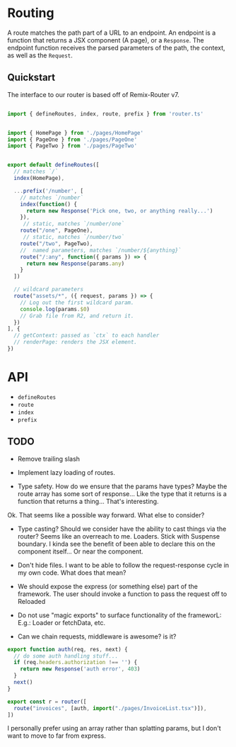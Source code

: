 # Routing

A route matches the path part of a URL to an endpoint. An endpoint is a function that returns a JSX component (A page), or a `Response`. The endpoint function receives the parsed parameters of the path, the context, as well as the `Request`.

## Quickstart

The interface to our router is based off of Remix-Router v7.

```ts

import { defineRoutes, index, route, prefix } from 'router.ts'


import { HomePage } from './pages/HomePage'
import { PageOne } from './pages/PageOne'
import { PageTwo } from './pages/PageTwo'


export default defineRoutes([
  // matches `/`
  index(HomePage),

  ...prefix('/number', [
    // matches `/number`
    index(function() {
      return new Response('Pick one, two, or anything really...')
    }),
     // static, matches `/number/one`
    route("/one", PageOne),
     // static, matches `/number/two`
    route("/two", PageTwo),
    //  named parameters, matches `/number/${anything}`
    route("/:any", function({ params }) => {
      return new Response(params.any)
    }
  ])

  // wildcard parameters
  route("assets/*", ({ request, params }) => {
    // Log out the first wildcard param.
    console.log(params.$0)
    // Grab file from R2, and return it.
  })
], {
  // getContext: passed as `ctx` to each handler
  // renderPage: renders the JSX element.
})
```


# API

- `defineRoutes`
- `route`
- `index`
- `prefix`


## TODO

- Remove trailing slash

- Implement lazy loading of routes.

- Type safety. How do we ensure that the params have types? Maybe the route array has some sort of response... Like the type that it returns is a function that returns a thing... That's interesting.

Ok. That seems like a possible way forward. What else to consider?

- Type casting? Should we consider have the ability to cast things via the router? Seems like an overreach to me.
Loaders. Stick with Suspense boundary. I kinda see the benefit of been able to declare this on the component itself... Or near the component.

- Don't hide files. I want to be able to follow the request-response cycle in my own code. What does that mean?
- We should expose the express (or something else) part of the framework. The user should invoke a function to pass the request off to Reloaded

- Do not use "magic exports" to surface functionality of the frameworL: E.g.: Loader or fetchData, etc.

- Can we chain requests, middleware is awesome? is it?
```ts
export function auth(req, res, next) {
  // do some auth handling stuff...
  if (req.headers.authorization !== '') {
    return new Response('auth error', 403)
  }
  next()
}

export const r = router([
  route("invoices", [auth, import("./pages/InvoiceList.tsx")]),
])
```

I personally prefer using an array rather than splatting params, but I don't want to move to far from express.
